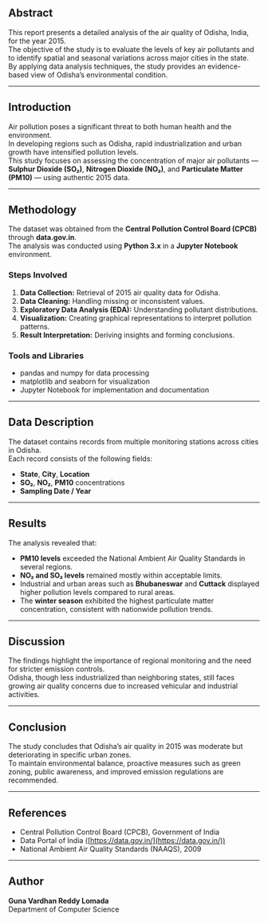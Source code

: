 
## Abstract
This report presents a detailed analysis of the air quality of Odisha, India, for the year 2015.  
The objective of the study is to evaluate the levels of key air pollutants and to identify spatial and seasonal variations across major cities in the state.  
By applying data analysis techniques, the study provides an evidence-based view of Odisha’s environmental condition.

---

## Introduction
Air pollution poses a significant threat to both human health and the environment.  
In developing regions such as Odisha, rapid industrialization and urban growth have intensified pollution levels.  
This study focuses on assessing the concentration of major air pollutants — **Sulphur Dioxide (SO₂)**, **Nitrogen Dioxide (NO₂)**, and **Particulate Matter (PM10)** — using authentic 2015 data.

---

## Methodology
The dataset was obtained from the **Central Pollution Control Board (CPCB)** through **data.gov.in**.  
The analysis was conducted using **Python 3.x** in a **Jupyter Notebook** environment.

### Steps Involved
1. **Data Collection:** Retrieval of 2015 air quality data for Odisha.  
2. **Data Cleaning:** Handling missing or inconsistent values.  
3. **Exploratory Data Analysis (EDA):** Understanding pollutant distributions.  
4. **Visualization:** Creating graphical representations to interpret pollution patterns.  
5. **Result Interpretation:** Deriving insights and forming conclusions.

### Tools and Libraries
- pandas and numpy for data processing  
- matplotlib and seaborn for visualization  
- Jupyter Notebook for implementation and documentation

---

## Data Description
The dataset contains records from multiple monitoring stations across cities in Odisha.  
Each record consists of the following fields:
- **State**, **City**, **Location**
- **SO₂**, **NO₂**, **PM10** concentrations
- **Sampling Date / Year**

---

## Results
The analysis revealed that:
- **PM10 levels** exceeded the National Ambient Air Quality Standards in several regions.  
- **NO₂ and SO₂ levels** remained mostly within acceptable limits.  
- Industrial and urban areas such as **Bhubaneswar** and **Cuttack** displayed higher pollution levels compared to rural areas.  
- The **winter season** exhibited the highest particulate matter concentration, consistent with nationwide pollution trends.

---

## Discussion
The findings highlight the importance of regional monitoring and the need for stricter emission controls.  
Odisha, though less industrialized than neighboring states, still faces growing air quality concerns due to increased vehicular and industrial activities.

---

## Conclusion
The study concludes that Odisha’s air quality in 2015 was moderate but deteriorating in specific urban zones.  
To maintain environmental balance, proactive measures such as green zoning, public awareness, and improved emission regulations are recommended.

---

## References
- Central Pollution Control Board (CPCB), Government of India  
- Data Portal of India ([https://data.gov.in/](https://data.gov.in/))  
- National Ambient Air Quality Standards (NAAQS), 2009

---

## Author
**Guna Vardhan Reddy Lomada**  
Department of Computer Science  

